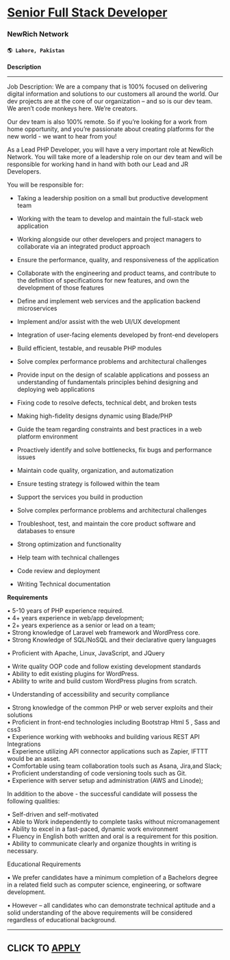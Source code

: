 # [Senior Full Stack Developer](https://www.remotewlb.com/apply/senior-full-stack-developer-92308)  
### NewRich Network  
#### `🌎 Lahore, Pakistan`  

**Description**

****

Job Description: We are a company that is 100% focused on delivering digital information and solutions to our customers all around the world. Our dev projects are at the core of our organization – and so is our dev team. We aren’t code monkeys here. We’re creators.

Our dev team is also 100% remote. So if you’re looking for a work from home opportunity, and you’re passionate about creating platforms for the new world - we want to hear from you!

As a Lead PHP Developer, you will have a very important role at NewRich Network. You will take more of a leadership role on our dev team and will be responsible for working hand in hand with both our Lead and JR Developers.

You will be responsible for:

  * Taking a leadership position on a small but productive development team 
  * Working with the team to develop and maintain the full-stack web application
  * Working alongside our other developers and project managers to collaborate via an integrated product approach

  * Ensure the performance, quality, and responsiveness of the application
  * Collaborate with the engineering and product teams, and contribute to the definition of specifications for new features, and own the development of those features
  * Define and implement web services and the application backend microservices

  * Implement and/or assist with the web UI/UX development
  * Integration of user-facing elements developed by front-end developers
  * Build efficient, testable, and reusable PHP modules
  * Solve complex performance problems and architectural challenges
  * Provide input on the design of scalable applications and possess an understanding of fundamentals principles behind designing and deploying web applications
  * Fixing code to resolve defects, technical debt, and broken tests
  * Making high-fidelity designs dynamic using Blade/PHP
  * Guide the team regarding constraints and best practices in a web platform environment
  * Proactively identify and solve bottlenecks, fix bugs and performance issues
  * Maintain code quality, organization, and automatization
  * Ensure testing strategy is followed within the team
  * Support the services you build in production
  * Solve complex performance problems and architectural challenges
  * Troubleshoot, test, and maintain the core product software and databases to ensure
  * Strong optimization and functionality
  * Help team with technical challenges
  * Code review and deployment
  * Writing Technical documentation

**Requirements**

• 5-10 years of PHP experience required.  
• 4+ years experience in web/app development;  
• 2+ years experience as a senior or lead on a team;  
• Strong knowledge of Laravel web framework and WordPress core.  
• Strong Knowledge of SQL/NoSQL and their declarative query languages

• Proficient with Apache, Linux, JavaScript, and JQuery

• Write quality OOP code and follow existing development standards  
• Ability to edit existing plugins for WordPress.  
• Ability to write and build custom WordPress plugins from scratch.

• Understanding of accessibility and security compliance

• Strong knowledge of the common PHP or web server exploits and their solutions  
• Proficient in front-end technologies including Bootstrap Html 5 , Sass and css3  
• Experience working with webhooks and building various REST API Integrations  
• Experience utilizing API connector applications such as Zapier, IFTTT would be an asset.  
• Comfortable using team collaboration tools such as Asana, Jira,and Slack;  
• Proficient understanding of code versioning tools such as Git.  
• Experience with server setup and administration (AWS and Linode);

In addition to the above - the successful candidate will possess the following qualities:  
  
• Self-driven and self-motivated  
• Able to Work independently to complete tasks without micromanagement  
• Ability to excel in a fast-paced, dynamic work environment  
• Fluency in English both written and oral is a requirement for this position.  
• Ability to communicate clearly and organize thoughts in writing is necessary.

  
Educational Requirements

• We prefer candidates have a minimum completion of a Bachelors degree in a related field such as computer science, engineering, or software development.

• However – all candidates who can demonstrate technical aptitude and a solid understanding of the above requirements will be considered regardless of educational background.

****

  
## CLICK TO [APPLY](https://www.remotewlb.com/apply/senior-full-stack-developer-92308)

